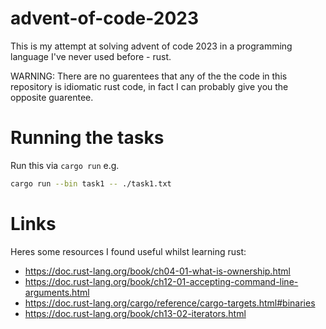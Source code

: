 # advent-of-code-2023
This is my attempt at solving advent of code 2023 in a programming language I've never used before - rust.

WARNING: There are no guarentees that any of the the code in this repository is idiomatic rust code, in fact I can probably give you the opposite guarentee.

# Running the tasks
Run this via `cargo run` e.g.
```bash
cargo run --bin task1 -- ./task1.txt
```

# Links
Heres some resources I found useful whilst learning rust:
* https://doc.rust-lang.org/book/ch04-01-what-is-ownership.html
* https://doc.rust-lang.org/book/ch12-01-accepting-command-line-arguments.html
* https://doc.rust-lang.org/cargo/reference/cargo-targets.html#binaries
* https://doc.rust-lang.org/book/ch13-02-iterators.html
